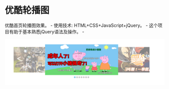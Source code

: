 优酷轮播图
===================
优酷首页轮播图效果。 -
使用技术: HTML+CSS+JavaScript+jQuery。 -
这个项目有助于基本熟悉jQuery语法及操作。 -

![preview](./img/preview.png "preview")